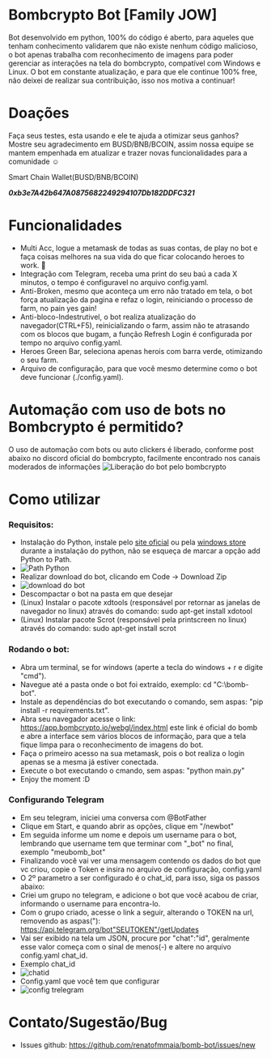 # Bombcrypto Bot [Family JOW]
Bot desenvolvido em python, 100% do código é aberto, para aqueles que tenham conhecimento validarem que não existe nenhum código malicioso, o bot apenas trabalha com reconhecimento de imagens para poder gerenciar as interações na tela do bombcrypto, compatível com Windows e Linux.
O bot em constante atualização, e para que ele continue 100% free, não deixei de realizar sua contribuição, isso nos motiva a continuar!

# Doações
Faça seus testes, esta usando e ele te ajuda a otimizar seus ganhos? Mostre seu agradecimento em BUSD/BNB/BCOIN, assim nossa equipe se mantem empenhada em atualizar e trazer novas funcionalidades para a comunidade :relaxed:

Smart Chain Wallet(BUSD/BNB/BCOIN) 

***0xb3e7A42b647A0875682249294107Db182DDFC321***


# Funcionalidades
- Multi Acc, logue a metamask de todas as suas contas, de play no bot e faça coisas melhores na sua vida do que ficar colocando heroes to work. :beers:
- Integração com Telegram, receba uma print do seu baú a cada X minutos, o tempo é configuravel no arquivo config.yaml.
- Anti-Broken, mesmo que aconteça um erro não tratado em tela, o bot força atualização da pagina e refaz o login, reiniciando o processo de farm, no pain yes gain!
- Anti-bloco-Indestrutivel, o bot realiza atualização do navegador(CTRL+F5), reinicializando o farm, assim não te atrasando com os blocos que bugam, a função Refresh Login é configurada por tempo no arquivo config.yaml.
- Heroes Green Bar, seleciona apenas herois com barra verde, otimizando o seu farm.
- Arquivo de configuração, para que você mesmo determine como o bot deve funcionar (./config.yaml).

# Automação com uso de bots no Bombcrypto é permitido?
O uso de automação com bots ou auto clickers é liberado, conforme post abaixo no discord oficial do bombcrypto, facilmente encontrado nos canais moderados de informações
![Liberação do bot pelo bombcrypto](https://github.com/renatofmmaia/bomb-bot/blob/master/assets/infos_and_tutorial/bot_autoclickers_allowed.png)

# Como utilizar
###  Requisitos:
- Instalação do Python, instale pelo [site oficial](https://www.python.org/downloads/) ou pela [windows store](https://www.microsoft.com/p/python-37/9nj46sx7x90p?activetab=pivot:overviewtab) durante a instalação do python, não se esqueça de marcar a opção add Python to Path.
- ![Path Python](https://github.com/renatofmmaia/bomb-bot/blob/master/assets/infos_and_tutorial/python_path.png)
- Realizar download do bot, clicando em Code -> Download Zip
- ![download do bot](https://github.com/renatofmmaia/bomb-bot/blob/master/assets/infos_and_tutorial/bot_download.png)
- Descompactar o bot na pasta em que desejar
- (Linux) Instalar o pacote xdtools (responsável por retornar as janelas de navegador no linux) através do comando: sudo apt-get install xdotool
- (Linux) Instalar pacote Scrot (responsável pela printscreen no linux) através do comando: sudo apt-get install scrot

###  Rodando o bot:
- Abra um terminal, se for windows (aperte a tecla do windows + r e digite "cmd").
- Navegue até a pasta onde o bot foi extraído, exemplo: cd "C:\bomb-bot".
- Instale as dependências do bot executando o comando, sem aspas: "pip install -r requirements.txt".
- Abra seu navegador acesse o link: https://app.bombcrypto.io/webgl/index.html este link é oficial do bomb e abre a interface sem vários blocos de informação, para que a tela fique limpa para o reconhecimento de imagens do bot.
- Faça o primeiro acesso na sua metamask, pois o bot realiza o login apenas se a mesma já estiver conectada.
- Execute o bot executando o cmando, sem aspas: "python main.py"
- Enjoy the moment :D

###  Configurando Telegram
- Em seu telegram, iniciei uma conversa com @BotFather
- Clique em Start, e quando abrir as opções, clique em "/newbot"
- Em seguida informe um nome e depois um username para o bot, lembrando que username tem que terminar com "_bot" no final, exemplo "meubomb_bot"
- Finalizando você vai ver uma mensagem contendo os dados do bot que vc criou, copie o Token e insira no arquivo de configuração, config.yaml
- O 2º parametro a ser configurado é o chat_id, para isso, siga os passos abaixo:
- Criei um grupo no telegram, e adicione o bot que você acabou de criar, informando o username para encontra-lo.
- Com o grupo criado, acesse o link a seguir, alterando o TOKEN na url, removendo as aspas("): https://api.telegram.org/bot"SEUTOKEN"/getUpdates
- Vai ser exibido na tela um JSON, procure por "chat":"id", geralmente esse valor começa com o sinal de menos(-) e altere no arquivo config.yaml chat_id.
- Exemplo chat_id
- ![chatid](https://github.com/renatofmmaia/bomb-bot/blob/master/assets/infos_and_tutorial/chat_id.png)
- Config.yaml que você tem que configurar
- ![config trelegram](https://github.com/renatofmmaia/bomb-bot/blob/master/assets/infos_and_tutorial/token_chat_id.png)

# Contato/Sugestão/Bug
- Issues github: https://github.com/renatofmmaia/bomb-bot/issues/new


